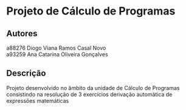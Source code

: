# Projeto de Cálculo de Programas

## Autores
a88276 Diogo Viana Ramos Casal Novo\
a93259 Ana Catarina Oliveira Gonçalves

## Descrição
Projeto desenvolvido no âmbito da unidade de Cálculo de Programas consistindo na resolução de 3 exercícios derivação automática de expressões matemáticas
